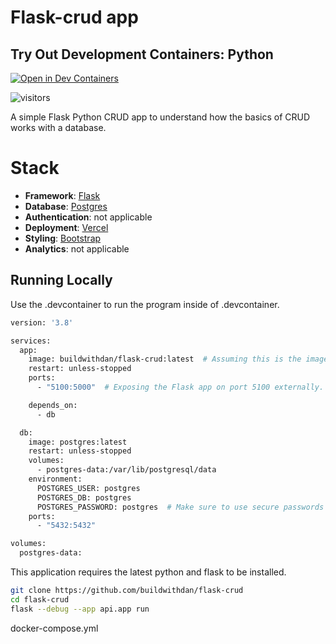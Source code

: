 # Flask-crud app

## Try Out Development Containers: Python
[![Open in Dev Containers](https://img.shields.io/static/v1?label=Dev%20Containers&message=Open&color=blue&logo=visualstudiocode)](https://vscode.dev/redirect?url=vscode://ms-vscode-remote.remote-containers/cloneInVolume?url=https://github.com/buildwithdan/flask-crud/tree/main)

![visitors](https://visitor-badge.laobi.icu/badge?page_id=buildwithdan.MandalorianBounty)  
<!-- [![Deploy with Vercel](https://vercel.com/button)](https://vercel.com/new/clone?repository-url=https://github.com/buildwithdan/MandalorianBounty) -->

A simple Flask Python CRUD app to understand how the basics of CRUD works with a database.   

# Stack

- **Framework**: [Flask](https://flask.palletsprojects.com/en/2.2.x/)
- **Database**: [Postgres](https://www.postgresql.org/)
- **Authentication**: not applicable
- **Deployment**: [Vercel](https://vercel.com)
- **Styling**: [Bootstrap](https://getbootstrap.com/)
- **Analytics**: not applicable

## Running Locally

Use the .devcontainer to run the program inside of .devcontainer.

```bash Docker Compuse
version: '3.8'

services:
  app:
    image: buildwithdan/flask-crud:latest  # Assuming this is the image with everything set up
    restart: unless-stopped
    ports:
      - "5100:5000"  # Exposing the Flask app on port 5100 externally. Reminder the logic is HOST:CONTAINER. The container port has to be 5000 as the build image we set it as 5000 in the dockerfile.

    depends_on:
      - db

  db:
    image: postgres:latest
    restart: unless-stopped
    volumes:
      - postgres-data:/var/lib/postgresql/data
    environment:
      POSTGRES_USER: postgres
      POSTGRES_DB: postgres
      POSTGRES_PASSWORD: postgres  # Make sure to use secure passwords in production
    ports:
      - "5432:5432"

volumes:
  postgres-data:
```

This application requires the latest python and flask to be installed.

```bash
git clone https://github.com/buildwithdan/flask-crud
cd flask-crud
flask --debug --app api.app run
```

docker-compose.yml
